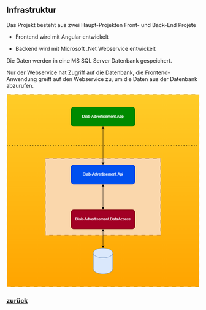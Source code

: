 ## Infrastruktur

Das Projekt besteht aus zwei Haupt-Projekten Front- und Back-End Projete

- Frontend wird mit Angular entwickelt

- Backend wird mit Microsoft .Net Webservice entwickelt

Die Daten werden in eine MS SQL Server Datenbank gespeichert.

Nur der Webservice hat Zugriff auf die Datenbank, die Frontend-Anwendung greift auf den Webservice zu, um die Daten aus der Datenbank abzurufen.

![Infrastructure Bigimage](./images/infrastruktur.drawio.png)

### [zurück](./readme.md#diab-advertisement)
